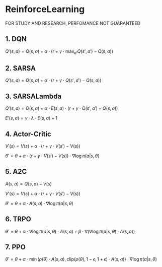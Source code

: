 # ReinforceLearning
FOR STUDY AND RESEARCH, PERFOMANCE NOT GUARANTEED

## 1. DQN
$Q'(s, a) = Q(s, a) + \alpha \cdot \left(r + \gamma \cdot \max_{a'}Q\left(s', a'\right) - Q\left(s, a\right)\right)$

## 2. SARSA
$Q'(s, a) = Q(s, a) + \alpha \cdot \left(r + \gamma \cdot Q\left(s', a'\right) - Q\left(s, a\right)\right)$

## 3. SARSALambda
$Q'(s, a) = Q(s, a) + \alpha \cdot E(s, a) \cdot \left(r + \gamma \cdot Q\left(s', a'\right) - Q\left(s, a\right)\right)$

$E'(s, a) = \gamma \cdot \lambda \cdot E(s, a) + 1$

## 4. Actor-Critic
$V'(s) = V(s) + \alpha \cdot \left(r + \gamma \cdot V\left(s'\right) - V\left(s\right)\right)$

$\theta' = \theta + \alpha \cdot \left(r + \gamma \cdot V\left(s'\right) - V\left(s\right)\right) \cdot \nabla \log \pi(a|s, \theta)$

## 5. A2C
$A(s, a) = Q(s, a) - V(s)$

$V'(s) = V(s) + \alpha \cdot \left(r + \gamma \cdot V\left(s'\right) - V\left(s\right)\right)$

$\theta' = \theta + \alpha \cdot A(s, a) \cdot \nabla \log \pi(a|s, \theta)$

## 6. TRPO
$\theta' = \theta + \alpha \cdot \nabla \log \pi(a|s, \theta) \cdot A(s, a) + \beta \cdot \nabla \left(\nabla \log \pi(a|s, \theta) \cdot A(s, a)\right)$

## 7. PPO
$\theta' = \theta + \alpha \cdot \min\left(\rho(\theta) \cdot A(s, a), \text{clip}\left(\rho(\theta), 1-\epsilon, 1+\epsilon\right) \cdot A(s, a)\right) \cdot \nabla \log \pi(a|s, \theta)$
